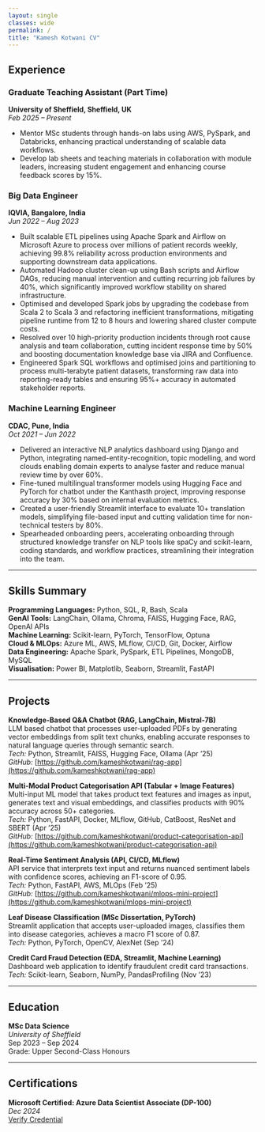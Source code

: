 ```yaml
---
layout: single
classes: wide
permalink: /
title: "Kamesh Kotwani CV"
---
```


## Experience

### Graduate Teaching Assistant (Part Time)  
**University of Sheffield, Sheffield, UK**  
_Feb 2025 – Present_

- Mentor MSc students through hands-on labs using AWS, PySpark, and Databricks, enhancing practical understanding of scalable data workflows.
- Develop lab sheets and teaching materials in collaboration with module leaders, increasing student engagement and enhancing course feedback scores by 15%.

### Big Data Engineer  
**IQVIA, Bangalore, India**  
_Jun 2022 – Aug 2023_

- Built scalable ETL pipelines using Apache Spark and Airflow on Microsoft Azure to process over millions of patient records weekly, achieving 99.8% reliability across production environments and supporting downstream data applications.
- Automated Hadoop cluster clean-up using Bash scripts and Airflow DAGs, reducing manual intervention and cutting recurring job failures by 40%, which significantly improved workflow stability on shared infrastructure.
- Optimised and developed Spark jobs by upgrading the codebase from Scala 2 to Scala 3 and refactoring inefficient transformations, mitigating pipeline runtime from 12 to 8 hours and lowering shared cluster compute costs.
- Resolved over 10 high-priority production incidents through root cause analysis and team collaboration, cutting incident response time by 50% and boosting documentation knowledge base via JIRA and Confluence.
- Engineered Spark SQL workflows and optimised joins and partitioning to process multi-terabyte patient datasets, transforming raw data into reporting-ready tables and ensuring 95%+ accuracy in automated stakeholder reports.

### Machine Learning Engineer  
**CDAC, Pune, India**  
_Oct 2021 – Jun 2022_

- Delivered an interactive NLP analytics dashboard using Django and Python, integrating named-entity-recognition, topic modelling, and word clouds enabling domain experts to analyse faster and reduce manual review time by over 60%.
- Fine-tuned multilingual transformer models using Hugging Face and PyTorch for chatbot under the Kanthasth project, improving response accuracy by 30% based on internal evaluation metrics.
- Created a user-friendly Streamlit interface to evaluate 10+ translation models, simplifying file-based input and cutting validation time for non-technical testers by 80%.
- Spearheaded onboarding peers, accelerating onboarding through structured knowledge transfer on NLP tools like spaCy and scikit-learn, coding standards, and workflow practices, streamlining their integration into the team.

---

## Skills Summary

**Programming Languages:** Python, SQL, R, Bash, Scala  
**GenAI Tools:** LangChain, Ollama, Chroma, FAISS, Hugging Face, RAG, OpenAI APIs  
**Machine Learning:** Scikit-learn, PyTorch, TensorFlow, Optuna  
**Cloud & MLOps:** Azure ML, AWS, MLflow, CI/CD, Git, Docker, Airflow  
**Data Engineering:** Apache Spark, PySpark, ETL Pipelines, MongoDB, MySQL  
**Visualisation:** Power BI, Matplotlib, Seaborn, Streamlit, FastAPI  

---

## Projects

**Knowledge-Based Q&A Chatbot (RAG, LangChain, Mistral-7B)**  
LLM based chatbot that processes user-uploaded PDFs by generating vector embeddings from split text chunks, enabling accurate responses to natural language queries through semantic search.  
_Tech:_ Python, Streamlit, FAISS, Hugging Face, Ollama (Apr ’25)  
_GitHub:_ [https://github.com/kameshkotwani/rag-app](https://github.com/kameshkotwani/rag-app)

**Multi-Modal Product Categorisation API (Tabular + Image Features)**  
Multi-input ML model that takes product text features and images as input, generates text and visual embeddings, and classifies products with 90% accuracy across 50+ categories.  
_Tech:_ Python, FastAPI, Docker, MLflow, GitHub, CatBoost, ResNet and SBERT (Apr ’25)  
_GitHub:_ [https://github.com/kameshkotwani/product-categorisation-api](https://github.com/kameshkotwani/product-categorisation-api)

**Real-Time Sentiment Analysis (API, CI/CD, MLflow)**  
API service that interprets text input and returns nuanced sentiment labels with confidence scores, achieving an F1-score of 0.95.  
_Tech:_ Python, FastAPI, AWS, MLOps (Feb ’25)  
_GitHub:_ [https://github.com/kameshkotwani/mlops-mini-project](https://github.com/kameshkotwani/mlops-mini-project)

**Leaf Disease Classification (MSc Dissertation, PyTorch)**  
Streamlit application that accepts user-uploaded images, classifies them into disease categories, achieves a macro F1 score of 0.87.  
_Tech:_ Python, PyTorch, OpenCV, AlexNet (Sep ’24)

**Credit Card Fraud Detection (EDA, Streamlit, Machine Learning)**  
Dashboard web application to identify fraudulent credit card transactions.  
_Tech:_ Scikit-learn, Seaborn, NumPy, PandasProfiling (Nov ’23)


---

## Education

**MSc Data Science**  
_University of Sheffield_  
Sep 2023 – Sep 2024  
Grade: Upper Second-Class Honours  

---

## Certifications

**Microsoft Certified: Azure Data Scientist Associate (DP-100)**  
_Dec 2024_  
[Verify Credential](https://learn.microsoft.com/api/credentials/share/en-us/kameshkotwani/C095D21D5CF373B4?sharingId=B103E3717EAB83E0)
